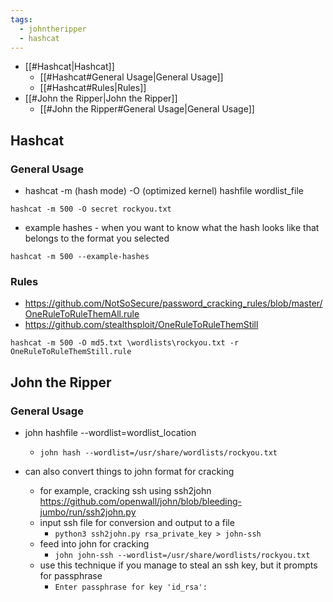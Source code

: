 ```yaml
---
tags:
  - johntheripper
  - hashcat
---
```

- [[#Hashcat|Hashcat]]
	- [[#Hashcat#General Usage|General Usage]]
	- [[#Hashcat#Rules|Rules]]
- [[#John the Ripper|John the Ripper]]
	- [[#John the Ripper#General Usage|General Usage]]

## Hashcat
### General Usage
- hashcat -m (hash mode) -O (optimized kernel) hashfile wordlist_file
```
hashcat -m 500 -O secret rockyou.txt
```

- example hashes - when you want to know what the hash looks like that belongs to the format you selected
```
hashcat -m 500 --example-hashes
```

### Rules
- https://github.com/NotSoSecure/password_cracking_rules/blob/master/OneRuleToRuleThemAll.rule
- https://github.com/stealthsploit/OneRuleToRuleThemStill
```
hashcat -m 500 -O md5.txt \wordlists\rockyou.txt -r OneRuleToRuleThemStill.rule
```


## John the Ripper
### General Usage
- john hashfile --wordlist=wordlist_location
	- `john hash --wordlist=/usr/share/wordlists/rockyou.txt`

- can also convert things to john format for cracking
	- for example, cracking ssh using ssh2john https://github.com/openwall/john/blob/bleeding-jumbo/run/ssh2john.py
	- input ssh file for conversion and output to a file
		- `python3 ssh2john.py rsa_private_key > john-ssh`
	- feed into john for cracking
		- `john john-ssh --wordlist=/usr/share/wordlists/rockyou.txt`
	- use this technique if you manage to steal an ssh key, but it prompts for passphrase
		- `Enter passphrase for key 'id_rsa':`
